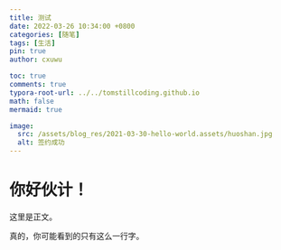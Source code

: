 ```yaml
---
title: 测试
date: 2022-03-26 10:34:00 +0800
categories: [随笔]
tags: [生活]
pin: true
author: cxuwu

toc: true
comments: true
typora-root-url: ../../tomstillcoding.github.io
math: false
mermaid: true

image:
  src: /assets/blog_res/2021-03-30-hello-world.assets/huoshan.jpg
  alt: 签约成功
---
```


# 你好伙计！  


这里是正文。

真的，你可能看到的只有这么一行字。